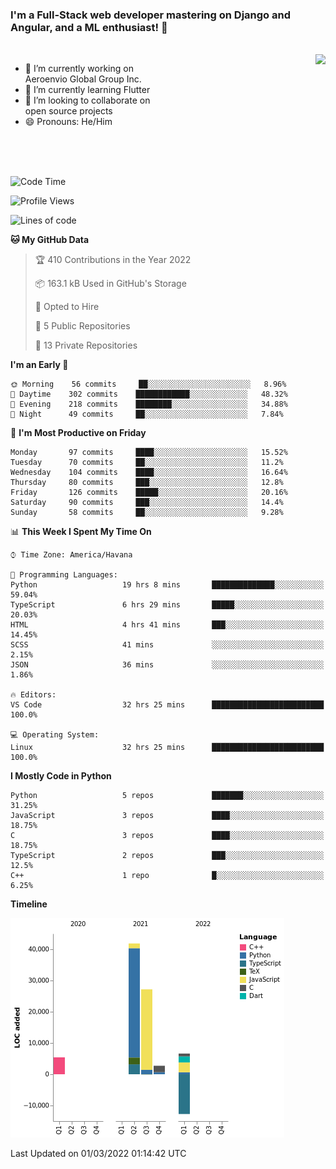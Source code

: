### I'm a Full-Stack web developer mastering on Django and Angular, and a ML enthusiast!  👋

<br/>

<img align="right" height="250"  src="https://media1.giphy.com/media/qgQUggAC3Pfv687qPC/giphy.gif?cid=ecf05e470ttfxgsj072btembitu1zn4ti3t3cdyg4jo5b3by&rid=giphy.gif&ct=g" />

 <div style="width:50%">
    <ul>
      <li>🔭 I’m currently working on Aeroenvio Global Group Inc.</li>
      <li>🌱 I’m currently learning Flutter</li>
      <li>👯 I’m looking to collaborate on open source projects</li>
      <li>😄 Pronouns: He/Him</li>
<!--       <li>⚡ Fun fact: I started my first professional project for a company as web dev without knowing any JS </li> -->
    </ul>
  </div>
  
<br/><br/><br/>


<!--START_SECTION:waka-->
![Code Time](http://img.shields.io/badge/Code%20Time-36%20hrs%2050%20mins-blue)

![Profile Views](http://img.shields.io/badge/Profile%20Views-38-blue)

![Lines of code](https://img.shields.io/badge/From%20Hello%20World%20I%27ve%20Written-71%20Thousand%20lines%20of%20code-blue)

**🐱 My GitHub Data** 

> 🏆 410 Contributions in the Year 2022
 > 
> 📦 163.1 kB Used in GitHub's Storage 
 > 
> 💼 Opted to Hire
 > 
> 📜 5 Public Repositories 
 > 
> 🔑 13 Private Repositories  
 > 
**I'm an Early 🐤** 

```text
🌞 Morning    56 commits     ██░░░░░░░░░░░░░░░░░░░░░░░   8.96% 
🌆 Daytime    302 commits    ████████████░░░░░░░░░░░░░   48.32% 
🌃 Evening    218 commits    ████████░░░░░░░░░░░░░░░░░   34.88% 
🌙 Night      49 commits     ██░░░░░░░░░░░░░░░░░░░░░░░   7.84%

```
📅 **I'm Most Productive on Friday** 

```text
Monday       97 commits     ████░░░░░░░░░░░░░░░░░░░░░   15.52% 
Tuesday      70 commits     ██░░░░░░░░░░░░░░░░░░░░░░░   11.2% 
Wednesday    104 commits    ████░░░░░░░░░░░░░░░░░░░░░   16.64% 
Thursday     80 commits     ███░░░░░░░░░░░░░░░░░░░░░░   12.8% 
Friday       126 commits    █████░░░░░░░░░░░░░░░░░░░░   20.16% 
Saturday     90 commits     ███░░░░░░░░░░░░░░░░░░░░░░   14.4% 
Sunday       58 commits     ██░░░░░░░░░░░░░░░░░░░░░░░   9.28%

```


📊 **This Week I Spent My Time On** 

```text
⌚︎ Time Zone: America/Havana

💬 Programming Languages: 
Python                   19 hrs 8 mins       ██████████████░░░░░░░░░░░   59.04% 
TypeScript               6 hrs 29 mins       █████░░░░░░░░░░░░░░░░░░░░   20.03% 
HTML                     4 hrs 41 mins       ███░░░░░░░░░░░░░░░░░░░░░░   14.45% 
SCSS                     41 mins             ░░░░░░░░░░░░░░░░░░░░░░░░░   2.15% 
JSON                     36 mins             ░░░░░░░░░░░░░░░░░░░░░░░░░   1.86%

🔥 Editors: 
VS Code                  32 hrs 25 mins      █████████████████████████   100.0%

💻 Operating System: 
Linux                    32 hrs 25 mins      █████████████████████████   100.0%

```

**I Mostly Code in Python** 

```text
Python                   5 repos             ███████░░░░░░░░░░░░░░░░░░   31.25% 
JavaScript               3 repos             ████░░░░░░░░░░░░░░░░░░░░░   18.75% 
C                        3 repos             ████░░░░░░░░░░░░░░░░░░░░░   18.75% 
TypeScript               2 repos             ███░░░░░░░░░░░░░░░░░░░░░░   12.5% 
C++                      1 repo              █░░░░░░░░░░░░░░░░░░░░░░░░   6.25%

```


**Timeline**

![Chart not found](https://raw.githubusercontent.com/dfg-98/dfg-98/main/charts/bar_graph.png) 


 Last Updated on 01/03/2022 01:14:42 UTC
<!--END_SECTION:waka-->
